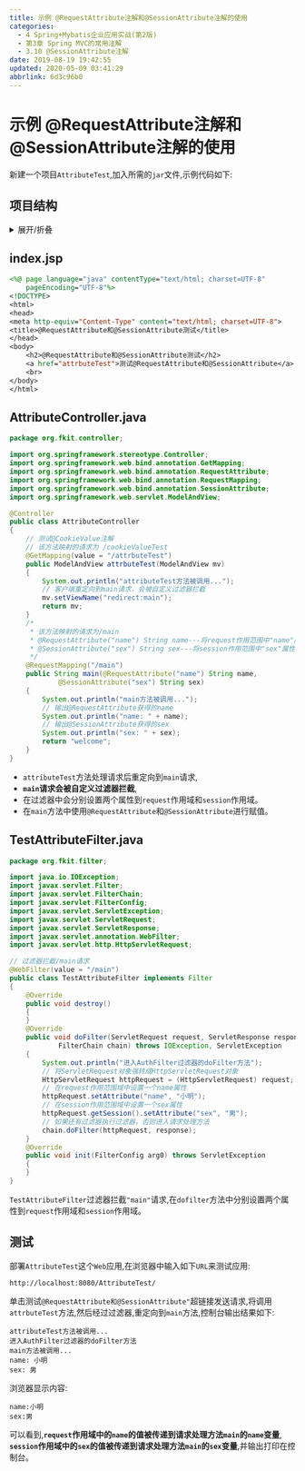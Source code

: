 ```yaml
---
title: 示例 @RequestAttribute注解和@SessionAttribute注解的使用
categories: 
  - 4 Spring+Mybatis企业应用实战(第2版)
  - 第3章 Spring MVC的常用注解
  - 3.10 @SessionAttribute注解
date: 2019-08-19 19:42:55
updated: 2020-05-09 03:41:29
abbrlink: 6d3c96b0
---
```

# 示例 @RequestAttribute注解和@SessionAttribute注解的使用
新建一个项目`AttributeTest`,加入所需的`jar`文件,示例代码如下:
## 项目结构

<details><summary>展开/折叠</summary>

```
G:\Desktop\随书源码\Spring+Mybatis企业应用实战(第2版)\codes\03\AttributeTest
├─src\
│ └─org\
│   └─fkit\
│     ├─controller\
│     │ └─AttributeController.java
│     └─filter\
│       └─TestAttributeFilter.java
└─WebContent\
  ├─index.jsp
  ├─META-INF\
  │ └─MANIFEST.MF
  └─WEB-INF\
    ├─content\
    │ └─welcome.jsp
    ├─lib\
    │ ├─commons-logging-1.2.jar
    │ ├─spring-aop-5.0.1.RELEASE.jar
    │ ├─spring-aspects-5.0.1.RELEASE.jar
    │ ├─spring-beans-5.0.1.RELEASE.jar
    │ ├─spring-context-5.0.1.RELEASE.jar
    │ ├─spring-context-indexer-5.0.1.RELEASE.jar
    │ ├─spring-context-support-5.0.1.RELEASE.jar
    │ ├─spring-core-5.0.1.RELEASE.jar
    │ ├─spring-expression-5.0.1.RELEASE.jar
    │ ├─spring-instrument-5.0.1.RELEASE.jar
    │ ├─spring-jcl-5.0.1.RELEASE.jar
    │ ├─spring-jdbc-5.0.1.RELEASE.jar
    │ ├─spring-jms-5.0.1.RELEASE.jar
    │ ├─spring-messaging-5.0.1.RELEASE.jar
    │ ├─spring-orm-5.0.1.RELEASE.jar
    │ ├─spring-oxm-5.0.1.RELEASE.jar
    │ ├─spring-test-5.0.1.RELEASE.jar
    │ ├─spring-tx-5.0.1.RELEASE.jar
    │ ├─spring-web-5.0.1.RELEASE.jar
    │ ├─spring-webflux-5.0.1.RELEASE.jar
    │ ├─spring-webmvc-5.0.1.RELEASE.jar
    │ └─spring-websocket-5.0.1.RELEASE.jar
    ├─springmvc-config.xml
    └─web.xml

```

</details>

## index.jsp
```jsp
<%@ page language="java" contentType="text/html; charset=UTF-8"
    pageEncoding="UTF-8"%>
<!DOCTYPE>
<html>
<head>
<meta http-equiv="Content-Type" content="text/html; charset=UTF-8">
<title>@RequestAttribute和@SessionAttribute测试</title>
</head>
<body>
    <h2>@RequestAttribute和@SessionAttribute测试</h2>
    <a href="attrbuteTest">测试@RequestAttribute和@SessionAttribute</a>
    <br>
</body>
</html>
```
## AttributeController.java
```java
package org.fkit.controller;

import org.springframework.stereotype.Controller;
import org.springframework.web.bind.annotation.GetMapping;
import org.springframework.web.bind.annotation.RequestAttribute;
import org.springframework.web.bind.annotation.RequestMapping;
import org.springframework.web.bind.annotation.SessionAttribute;
import org.springframework.web.servlet.ModelAndView;

@Controller
public class AttributeController
{
    // 测试@CookieValue注解
    // 该方法映射的请求为 /cookieValueTest
    @GetMapping(value = "/attrbuteTest")
    public ModelAndView attrbuteTest(ModelAndView mv)
    {
        System.out.println("attributeTest方法被调用...");
        // 客户端重定向到main请求，会被自定义过滤器拦截
        mv.setViewName("redirect:main");
        return mv;
    }
    /*
     * 该方法映射的请求为/main
     * @RequestAttribute("name") String name---将request作用范围中"name"属性的值赋给方法的参数name
     * @SessionAttribute("sex") String sex---将session作用范围中"sex"属性的值赋给方法的参数sex
     */
    @RequestMapping("/main")
    public String main(@RequestAttribute("name") String name,
            @SessionAttribute("sex") String sex)
    {
        System.out.println("main方法被调用...");
        // 输出@RequestAttribute获得的name
        System.out.println("name: " + name);
        // 输出@SessionAttribute获得的sex
        System.out.println("sex: " + sex);
        return "welcome";
    }
}
```
- `attributeTest`方法处理请求后重定向到`main`请求,
- **`main`请求会被自定义过滤器拦截**,
- 在过滤器中会分别设置两个属性到`request`作用域和`session`作用域。
- 在`main`方法中使用`@RequestAttribute`和`@SessionAttribute`进行赋值。

## TestAttributeFilter.java
```java
package org.fkit.filter;

import java.io.IOException;
import javax.servlet.Filter;
import javax.servlet.FilterChain;
import javax.servlet.FilterConfig;
import javax.servlet.ServletException;
import javax.servlet.ServletRequest;
import javax.servlet.ServletResponse;
import javax.servlet.annotation.WebFilter;
import javax.servlet.http.HttpServletRequest;

// 过滤器拦截/main请求
@WebFilter(value = "/main")
public class TestAttributeFilter implements Filter
{
    @Override
    public void destroy()
    {
    }
    @Override
    public void doFilter(ServletRequest request, ServletResponse response,
            FilterChain chain) throws IOException, ServletException
    {
        System.out.println("进入AuthFilter过滤器的doFilter方法");
        // 将ServletRequest对象强转成HttpServletRequest对象
        HttpServletRequest httpRequest = (HttpServletRequest) request;
        // 在request作用范围域中设置一个name属性
        httpRequest.setAttribute("name", "小明");
        // 在session作用范围域中设置一个sex属性
        httpRequest.getSession().setAttribute("sex", "男");
        // 如果还有过滤器执行过滤器，否则进入请求处理方法
        chain.doFilter(httpRequest, response);
    }
    @Override
    public void init(FilterConfig arg0) throws ServletException
    {
    }
}
```
`TestAttributeFilter`过滤器拦截`"main"`请求,在`dofilter`方法中分别设置两个属性到`request`作用域和`session`作用域。
## 测试
部署`AttributeTest`这个`Web`应用,在浏览器中输入如下`URL`来测试应用:
```
http://localhost:8080/AttributeTest/
```
单击测试`@RequestAttribute和@SessionAttribute"`超链接发送请求,将调用`attrbuteTest`方法,然后经过过滤器,重定向到`main`方法,控制台输出结果如下:
```
attributeTest方法被调用...
进入AuthFilter过滤器的doFilter方法
main方法被调用...
name: 小明
sex: 男
```
浏览器显示内容:
```
name:小明
sex:男 
```
可以看到,**`request`作用域中的`name`的值被传递到请求处理方法`main`的`name`变量**, **`session`作用域中的`sex`的值被传递到请求处理方法`main`的`sex`变量**,并输出打印在控制台。
